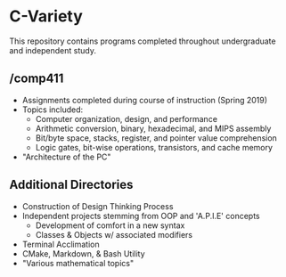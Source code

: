 # C-Variety

This repository contains programs completed throughout undergraduate and independent study.

## /comp411

- Assignments completed during course of instruction (Spring 2019)
- Topics included:
  - Computer organization, design, and performance
  - Arithmetic conversion, binary, hexadecimal, and MIPS assembly
  - Bit/byte space, stacks, register, and pointer value comprehension
  - Logic gates, bit-wise operations, transistors, and cache memory
- "Architecture of the PC"

## Additional Directories

- Construction of Design Thinking Process
- Independent projects stemming from OOP and 'A.P.I.E' concepts
  - Development of comfort in a new syntax
  - Classes & Objects w/ associated modifiers
- Terminal Acclimation
- CMake, Markdown, & Bash Utility
- "Various mathematical topics"
